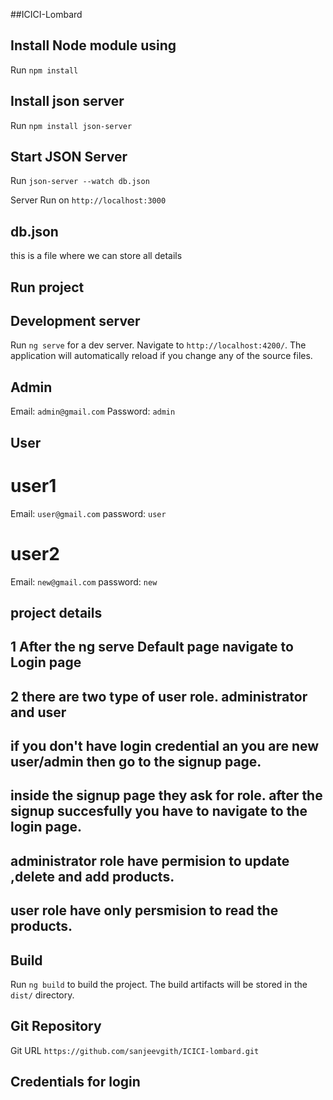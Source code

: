 ##ICICI-Lombard

## Install Node module using 

Run `npm install`

## Install json server 

Run `npm install json-server` 

## Start JSON Server

Run `json-server --watch db.json`

Server Run on  `http://localhost:3000`

## db.json

this is a file where we can store all details

## Run project 
## Development server

Run `ng serve` for a dev server. Navigate to `http://localhost:4200/`. The application will automatically reload if you change any of the source files.

## Admin 
Email: `admin@gmail.com`
Password: `admin`

## User
# user1
Email: `user@gmail.com`
password: `user`
# user2
Email: `new@gmail.com`
password: `new`

## project details

## 1 After the ng serve Default page navigate to Login page
## 2 there are two type of user role. administrator and user
## if you don't have login credential an you are  new user/admin then go to the signup page.
## inside the signup page they ask for role. after the signup succesfully you have to  navigate to the login page.
## administrator role have permision to update ,delete and add products.
## user role have only persmision to read the products.

## Build

Run `ng build` to build the project. The build artifacts will be stored in the `dist/` directory.


## Git Repository

Git URL `https://github.com/sanjeevgith/ICICI-lombard.git`

## Credentials for login

